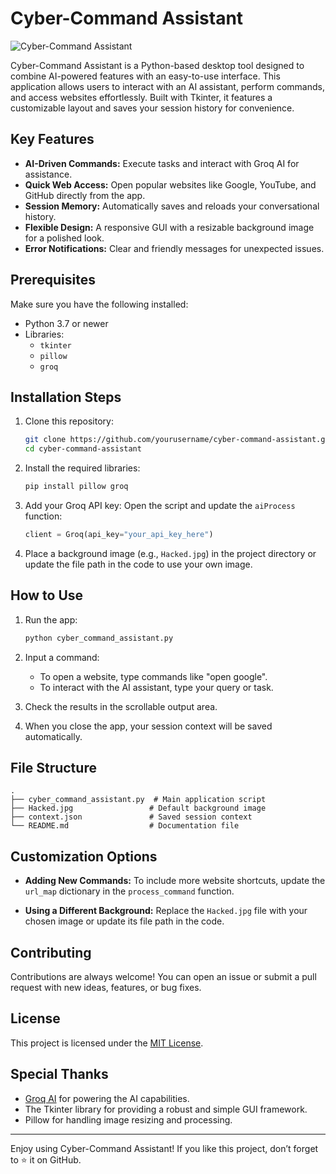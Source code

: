 # Cyber-Command Assistant

![Cyber-Command Assistant](https://scontent.fdac138-2.fna.fbcdn.net/v/t39.30808-6/472101302_122132268284552158_8412590426581039032_n.jpg?stp=dst-jpg_p526x296_tt6&_nc_cat=103&ccb=1-7&_nc_sid=127cfc&_nc_ohc=kCL1FIWLYQwQ7kNvgEdx0As&_nc_zt=23&_nc_ht=scontent.fdac138-2.fna&_nc_gid=A877SvsIqeOxQRyAZuDgOIz&oh=00_AYDPoft_FjsEIy4jKT_2-YWKFy096urKRjAbKC8GA104Bw&oe=6778DA70)

Cyber-Command Assistant is a Python-based desktop tool designed to combine AI-powered features with an easy-to-use interface. This application allows users to interact with an AI assistant, perform commands, and access websites effortlessly. Built with Tkinter, it features a customizable layout and saves your session history for convenience.

## Key Features

- **AI-Driven Commands:** Execute tasks and interact with Groq AI for assistance.
- **Quick Web Access:** Open popular websites like Google, YouTube, and GitHub directly from the app.
- **Session Memory:** Automatically saves and reloads your conversational history.
- **Flexible Design:** A responsive GUI with a resizable background image for a polished look.
- **Error Notifications:** Clear and friendly messages for unexpected issues.

## Prerequisites

Make sure you have the following installed:

- Python 3.7 or newer
- Libraries:
  - `tkinter`
  - `pillow`
  - `groq`

## Installation Steps

1. Clone this repository:
   ```bash
   git clone https://github.com/yourusername/cyber-command-assistant.git
   cd cyber-command-assistant
   ```

2. Install the required libraries:
   ```bash
   pip install pillow groq
   ```

3. Add your Groq API key:
   Open the script and update the `aiProcess` function:
   ```python
   client = Groq(api_key="your_api_key_here")
   ```

4. Place a background image (e.g., `Hacked.jpg`) in the project directory or update the file path in the code to use your own image.

## How to Use

1. Run the app:
   ```bash
   python cyber_command_assistant.py
   ```

2. Input a command:
   - To open a website, type commands like "open google".
   - To interact with the AI assistant, type your query or task.

3. Check the results in the scrollable output area.

4. When you close the app, your session context will be saved automatically.

## File Structure

```plaintext
.
├── cyber_command_assistant.py  # Main application script
├── Hacked.jpg                 # Default background image
├── context.json               # Saved session context
└── README.md                  # Documentation file
```

## Customization Options

- **Adding New Commands:**
  To include more website shortcuts, update the `url_map` dictionary in the `process_command` function.

- **Using a Different Background:**
  Replace the `Hacked.jpg` file with your chosen image or update its file path in the code.

## Contributing

Contributions are always welcome! You can open an issue or submit a pull request with new ideas, features, or bug fixes.

## License

This project is licensed under the [MIT License](LICENSE).

## Special Thanks

- [Groq AI](https://groq.com) for powering the AI capabilities.
- The Tkinter library for providing a robust and simple GUI framework.
- Pillow for handling image resizing and processing.

---

Enjoy using Cyber-Command Assistant! If you like this project, don’t forget to ⭐ it on GitHub.
